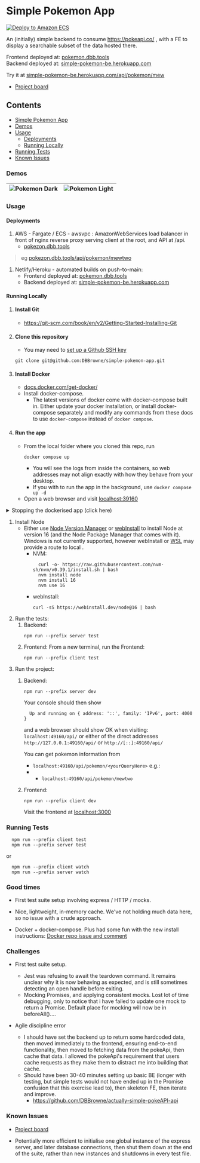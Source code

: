 # Simple Pokemon App

[![Deploy to Amazon ECS](https://github.com/DBBrowne/simple-pokemon-app/actions/workflows/deploy-aws.yml/badge.svg)](https://github.com/DBBrowne/simple-pokemon-app/actions/workflows/deploy-aws.yml)

An (initially) simple backend to consume https://pokeapi.co/ , with a FE to display a searchable subset of the data hosted there.

Frontend deployed at: [pokemon.dbb.tools](https://pokemon.dbb.tools/)  
Backend deployed at: [simple-pokemon-be.herokuapp.com](https://simple-pokemon-be.herokuapp.com/api/)  

Try it at [simple-pokemon-be.herokuapp.com/api/pokemon/mew](https://simple-pokemon-be.herokuapp.com/api/pokemon/mew)

  - [Project board](https://github.com/users/DBBrowne/projects/2/views/2)

## Contents
- [Simple Pokemon App](#simple-pokemon-app)
- [Demos](#demos)
- [Usage](#usage)
    - [Deployments](#Deployments)
    - [Running Locally](#running-locally)
- [Running Tests](#running-tests)
- [Known Issues](#known-issues)

### Demos

|![Pokemon Dark](https://user-images.githubusercontent.com/72463218/169523162-61105d7a-e30e-4523-8bef-f19c769c1c73.png)|![Pokemon Light](https://user-images.githubusercontent.com/72463218/169523490-2f60713f-8278-4300-8c6c-d16cb6efa17e.png)|
|---|---|

### Usage
#### Deployments
  1. AWS - Fargate / ECS - awsvpc :
      AmazonWebServices load balancer in front of nginx reverse proxy serving client at the root, and API at /api.
        - [pokezon.dbb.tools](http://pokezon.dbb.tools/)  
>eg [pokezon.dbb.tools/api/pokemon/mewtwo](http://pokezon.dbb.tools/api/pokemon/mewtwo)
  1. Netlify/Heroku - automated builds on push-to-main:
      - Frontend deployed at: [pokemon.dbb.tools](https://pokemon.dbb.tools/)   
      - Backend deployed at: [simple-pokemon-be.herokuapp.com](https://simple-pokemon-be.herokuapp.com/api/)

#### Running Locally
 
1. #### Install Git
    - https://git-scm.com/book/en/v2/Getting-Started-Installing-Git
1. #### Clone this repository
    - You may need to [set up a Github SSH key](https://docs.github.com/en/authentication/connecting-to-github-with-ssh/adding-a-new-ssh-key-to-your-github-account)
    ```console
    git clone git@github.com:DBBrowne/simple-pokemon-app.git
    ```
1. #### Install Docker
    - [docs.docker.com/get-docker/](https://docs.docker.com/get-docker/)
    - Install docker-compose.
        - The latest versions of docker come with docker-compose built in.  Either update your docker installation, or install docker-compose separately and modify any commands from these docs to use `docker-compose` instead of `docker compose`.
1. #### Run the app
    - From the local folder where you cloned this repo, run 
      ```console
      docker compose up
      ```
        - You will see the logs from inside the containers, so web addresses may not align exactly with how they behave from your desktop.
        - If you with to run the app in the background, use `docker compose up -d`
    - Open a web browser and visit [localhost:39160](http://localhost:39160)

<details>
  <summary>Stopping the dockerised app (click here)</summary>
  
  1. with `docker compose up`
      - press `ctrl + c` (or `cmd + c`) to stop the containers.
      - repeat the above step to close docker-compose.

  1. with `docker compose up -d`
      - run `docker stop $(docker ps -q --filter "name=simple-pokemon")`
      This may take a few seconds to complete.
</details>


1. Install Node
    - Either use [Node Version Manager](https://github.com/nvm-sh/nvm) or [webInstall](https://webinstall.dev/node/) to install Node at version 16 (and the Node Package Manager that comes with it).  
    Windows is not currently supported, however webInstall  or [WSL](https://docs.microsoft.com/en-us/windows/wsl/install) may provide a route to local .
      - NVM:
        ```console
          curl -o- https://raw.githubusercontent.com/nvm-sh/nvm/v0.39.1/install.sh | bash
          nvm install node
          nvm install 16
          nvm use 16
        ```
      - webInstall:
        ```console
        curl -sS https://webinstall.dev/node@16 | bash
        ```
1. Run the tests:
    1. Backend:
        ```console
        npm run --prefix server test
        ```
    2. Frontend:
        From a new terminal, run the Frontend:
        ```console
        npm run --prefix client test
        ```
1. Run the project:
    1. Backend:
        ```console
        npm run --prefix server dev
        ```

        Your console should then show
        ```console
          Up and running on { address: '::', family: 'IPv6', port: 4000 }
        ```
        and a web browser should show OK when visiting:
        `localhost:49160/api/` or either of the direct addresses `http://127.0.0.1:49160/api/` or `http://[::]:49160/api/`

        You can get pokemon information from  
        - `localhost:49160/api/pokemon/<yourQueryHere>`
        e.g.:
        - - `localhost:49160/api/pokemon/mewtwo`

    2. Frontend:
        ```console
        npm run --prefix client dev
        ```
        Visit the frontend at [localhost:3000](localhost:3000)

### Running Tests

```console
  npm run --prefix client test
  npm run --prefix server test
```
or
```console
  npm run --prefix client watch
  npm run --prefix server watch
```

### Good times
  - First test suite setup involving express / HTTP / mocks.

  - Nice, lightweight, in-memory cache.  We've not holding much data here, so no issue with a crude approach.

  - Docker + docker-compose.  Plus had some fun with the new install instructions: [Docker repo issue and comment](https://github.com/docker/docker.github.io/issues/14787#issuecomment-1132753594)

### Challenges
  - First test suite setup.
    - Jest was refusing to await the teardown command.  It remains unclear why it is now behaving as expected, and is still sometimes detecting an open handle before exiting.
    - Mocking Promises, and applying consistent mocks.  Lost lot of time debugging, only to notice that i have failed to update one mock to return a Promise.  Default place for mocking will now be in beforeAll()....
  
  - Agile discipline error 
    - I should have set the backend up to return some hardcoded data, then moved immediately to the frontend, ensuring end-to-end functionality, then moved to fetching data from the pokeApi, then cache that data.  I allowed the pokeApi's requirement that users cache requests as they make them to distract me into building that cache.
    - Should have been 30-40 minutes setting up basic BE (longer with testing, but simple tests would not have ended up in the Promise confusion that this exercise lead to), then skeleton FE, then iterate and improve.
      - https://github.com/DBBrowne/actually-simple-pokeAPI-api

### Known Issues
  - [Project board](https://github.com/users/DBBrowne/projects/2/views/2)

  - Potentially more efficient to initialise one global instance of the express server, and later database connections, then shut them down at the end of the suite, rather than new instances and shutdowns in every test file.